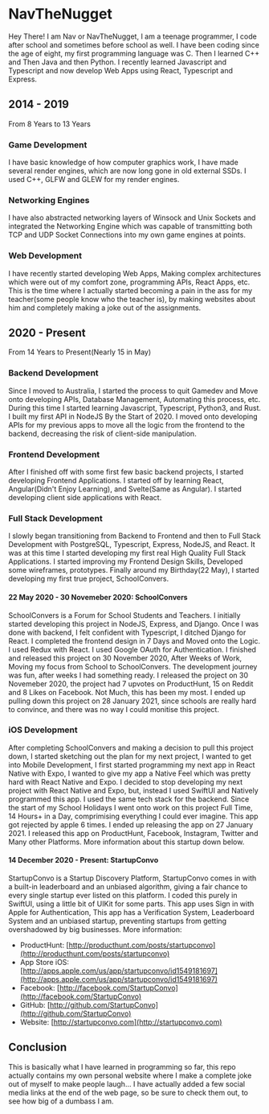 # NavTheNugget
Hey There! I am Nav or NavTheNugget, I am a teenage programmer, I code after school and sometimes before school as well. I have been coding since the age of eight, my first programming language was C. Then I learned C++ and Then Java and then Python. I recently learned Javascript and Typescript and now develop Web Apps using React, Typescript and Express.

## 2014 - 2019
From 8 Years to 13 Years

### Game Development
I have basic knowledge of how computer graphics work, I have made several render engines, which are now long gone in old external SSDs. I used C++, GLFW and GLEW for my render engines.

### Networking Engines
I have also abstracted networking layers of Winsock and Unix Sockets and integrated the Networking Engine which was capable of transmitting both TCP and UDP Socket Connections into my own game engines at points.

### Web Development
I have recently started developing Web Apps, Making complex architectures which were out of my comfort zone, programming APIs, React Apps, etc. This is the time where I actually started becoming a pain in the ass for my teacher(some people know who the teacher is), by making websites about him and completely making a joke out of the assignments.

## 2020 - Present
From 14 Years to Present(Nearly 15 in May)

### Backend Development
Since I moved to Australia, I started the process to quit Gamedev and Move onto developing APIs, Database Management, Automating this process, etc. During this time I started learning Javascript, Typescript, Python3, and Rust. I built my first API in NodeJS By the Start of 2020. I moved onto developing APIs for my previous apps to move all the logic from the frontend to the backend, decreasing the risk of client-side manipulation.

### Frontend Development
After I finished off with some first few basic backend projects, I started developing Frontend Applications. I started off by learning React, Angular(Didn't Enjoy Learning), and Svelte(Same as Angular). I started developing client side applications with React. 

### Full Stack Development
I slowly began transitioning from Backend to Frontend and then to Full Stack Development with PostgreSQL, Typescript, Express, NodeJS, and React. It was at this time I started developing my first real High Quality Full Stack Applications. I started improving my Frontend Design Skills, Developed some wireframes, prototypes. Finally around my Birthday(22 May), I started developing my first true project, SchoolConvers. 

#### 22 May 2020 - 30 Novemeber 2020: SchoolConvers
SchoolConvers is a Forum for School Students and Teachers. I initially started developing this project in NodeJS, Express, and Django. Once I was done with backend, I felt confident with Typescript, I ditched Django for React. I completed the frontend design in 7 Days and Moved onto the Logic. I used Redux with React. I used Google OAuth for Authentication. I finished and released this project on 30 November 2020, After Weeks of Work, Moving my focus from School to SchoolConvers. The development journey was fun, after weeks I had something ready. I released the project on 30 Novemeber 2020, the project had 7 upvotes on ProductHunt, 15 on Reddit and 8 Likes on Facebook. Not Much, this has been my most. I ended up pulling down this project on 28 January 2021, since schools are really hard to convince, and there was no way I could monitise this project.

### iOS Development
After completing SchoolConvers and making a decision to pull this project down, I started sketching out the plan for my next project, I wanted to get into Mobile Development, I first started programming my next app in React Native with Expo, I wanted to give my app a Native Feel which was pretty hard with React Native and Expo. I decided to stop developing my next project with React Native and Expo, but, instead I used SwiftUI and Natively programmed this app. I used the same tech stack for the backend. Since the start of my School Holidays I went onto work on this project Full Time, 14 Hours+ in a Day, comprimising everything I could ever imagine. This app got rejected by apple 6 times. I ended up releasing the app on 27 January 2021. I released this app on ProductHunt, Facebook, Instagram, Twitter and Many other Platforms. More information about this startup down below.
#### 14 December 2020 - Present: StartupConvo
StartupConvo is a Startup Discovery Platform, StartupConvo comes in with a built-in leaderboard and an unbiased algorithm, giving a fair chance to every single startup ever listed on this platform. I coded this purely in SwiftUI, using a little bit of UIKit for some parts. This app uses Sign in with Apple for Authentication, This app has a Verification System, Leaderboard System and an unbiased startup, preventing startups from getting overshadowed by big businesses. More information:
- ProductHunt: [http://producthunt.com/posts/startupconvo](http://producthunt.com/posts/startupconvo)
- App Store iOS: [http://apps.apple.com/us/app/startupconvo/id1549181697](http://apps.apple.com/us/app/startupconvo/id1549181697)
- Facebook: [http://facebook.com/StartupConvo](http://facebook.com/StartupConvo)
- GitHub: [http://github.com/StartupConvo](http://github.com/StartupConvo)
- Website: [http://startupconvo.com](http://startupconvo.com)

## Conclusion
This is basically what I have learned in programming so far, this repo actually contains my own personal website where I make a complete joke out of myself to make people laugh... I have actually added a few social media links at the end of the web page, so be sure to check them out, to see how big of a dumbass I am.